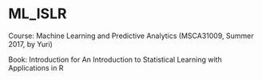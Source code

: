 # ML_ISLR

Course: Machine Learning and Predictive Analytics (MSCA31009, Summer 2017, by Yuri)

Book: Introduction for An Introduction to Statistical Learning with Applications in R
